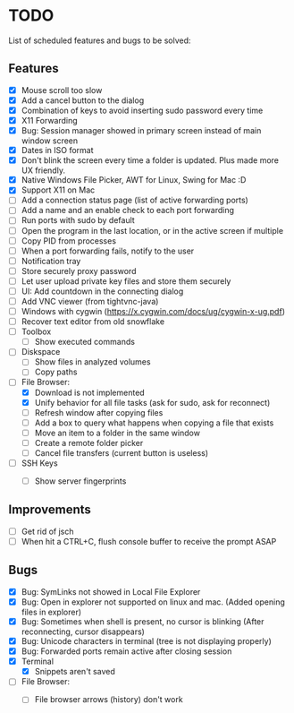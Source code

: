 # TODO

List of scheduled features and bugs to be solved:

## Features

* [x] Mouse scroll too slow
* [x] Add a cancel button to the dialog
* [x] Combination of keys to avoid inserting sudo password every time
* [x] X11 Forwarding
* [X] Bug: Session manager showed in primary screen instead of main window screen
* [X] Dates in ISO format
* [X] Don't blink the screen every time a folder is updated. Plus made more UX friendly.
* [X] Native Windows File Picker, AWT for Linux, Swing for Mac :D
* [X] Support X11 on Mac
* [ ] Add a connection status page (list of active forwarding ports)
* [ ] Add a name and an enable check to each port forwarding
* [ ] Run ports with sudo by default
* [ ] Open the program in the last location, or in the active screen if multiple
* [ ] Copy PID from processes
* [ ] When a port forwarding fails, notify to the user
* [ ] Notification tray
* [ ] Store securely proxy password
* [ ] Let user upload private key files and store them securely
* [ ] UI: Add countdown in the connecting dialog
* [ ] Add VNC viewer (from tightvnc-java)
* [ ] Windows with cygwin (https://x.cygwin.com/docs/ug/cygwin-x-ug.pdf)
* [ ] Recover text editor from old snowflake
* [ ] Toolbox
  * [ ] Show executed commands
* [ ] Diskspace
  * [ ] Show files in analyzed volumes
  * [ ] Copy paths
* [ ] File Browser:
  * [X] Download is not implemented
  * [X] Unify behavior for all file tasks (ask for sudo, ask for reconnect)
  * [ ] Refresh window after copying files
  * [ ] Add a box to query what happens when copying a file that exists
  * [ ] Move an item to a folder in the same window
  * [ ] Create a remote folder picker
  * [ ] Cancel file transfers (current button is useless)
* [ ] SSH Keys
  * [ ] Show server fingerprints
  

## Improvements

* [ ] Get rid of jsch
* [ ] When hit a CTRL+C, flush console buffer to receive the prompt ASAP

## Bugs

* [X] Bug: SymLinks not showed in Local File Explorer
* [X] Bug: Open in explorer not supported on linux and mac. (Added opening files in explorer)
* [X] Bug: Sometimes when shell is present, no cursor is blinking (After reconnecting, cursor disappears)
* [X] Bug: Unicode characters in terminal (tree is not displaying properly)
* [X] Bug: Forwarded ports remain active after closing session
* [X] Terminal
  * [X] Snippets aren't saved
* [ ] File Browser:
    * [ ] File browser arrows (history) don't work

